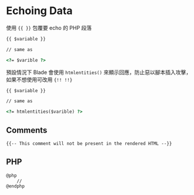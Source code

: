 # Echoing Data

使用 `{{ }}` 包覆要 echo 的 PHP 段落

```html
{{ $variable }}

// same as

<?= $varible ?>
```

預設情況下 Blade 會使用 `htmlentities()` 來顯示回應，防止惡以腳本插入攻擊，如果不想使用可改用 `{!! !!}`

```html
{{ $variable }}

// same as

<?= htmlentities($varible) ?>
```

## Comments

```html
{{-- This comment will not be present in the rendered HTML --}}
```

## PHP

```html
@php
    //
@endphp
```
